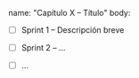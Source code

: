 name: "Capítulo X – Título"
body:
  - [ ] Sprint 1 – Descripción breve
  - [ ] Sprint 2 – …
  - [ ] … 

